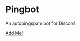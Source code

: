 # Pingbot
An autopingspam bot for Discord

[Add Me!](https://discordapp.com/api/oauth2/authorize?client_id=667543727937552405&permissions=0&scope=bot)
